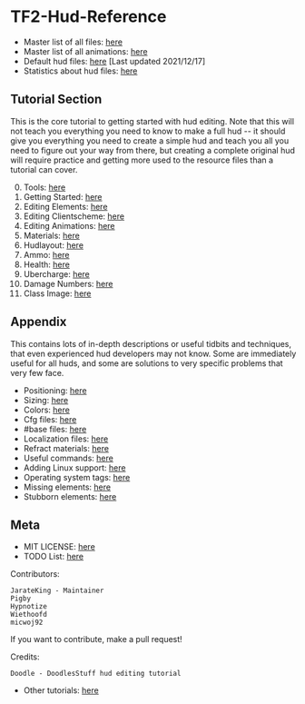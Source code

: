 # TF2-Hud-Reference

* Master list of all files: [here](/2-LISTS/Filelist.md)
* Master list of all animations: [here](/2-LISTS/Animlist.md)
* Default hud files: [here](reference) [Last updated 2021/12/17]
* Statistics about hud files: [here](/2-LISTS/Statlist.md)

## Tutorial Section

This is the core tutorial to getting started with hud editing. Note that this will not teach you everything you need to know to make a full hud -- it should give you everything you need to create a simple hud and teach you all you need to figure out your way from there, but creating a complete original hud will require practice and getting more used to the resource files than a tutorial can cover.

0. Tools: [here](/0-TUTORIAL/0-Tools.md)
1. Getting Started: [here](/0-TUTORIAL/1-Getting-Started.md)
2. Editing Elements: [here](/0-TUTORIAL/2-Editing-Elements.md)
3. Editing Clientscheme: [here](/0-TUTORIAL/3-Editing-Clientscheme.md)
4. Editing Animations: [here](/0-TUTORIAL/4-Editing-Animations.md)
5. Materials: [here](/0-TUTORIAL/5-Materials.md)
6. Hudlayout: [here](/0-TUTORIAL/6-Hudlayout.md)
7. Ammo: [here](/0-TUTORIAL/7-Ammo.md)
8. Health: [here](/0-TUTORIAL/8-Health.md)
9. Ubercharge: [here](/0-TUTORIAL/9-Ubercharge.md)
10. Damage Numbers: [here](/0-TUTORIAL/10-Damage-Numbers.md)
11. Class Image: [here](/0-TUTORIAL/11-Class-Image.md)

## Appendix

This contains lots of in-depth descriptions or useful tidbits and techniques, that even experienced hud developers may not know. Some are immediately useful for all huds, and some are solutions to very specific problems that very few face.

* Positioning: [here](/1-APPENDIX/Positioning.md)
* Sizing: [here](/1-APPENDIX/Sizing.md)
* Colors: [here](/1-APPENDIX/Colors.md)
* Cfg files: [here](/1-APPENDIX/Cfg.md)
* #base files: [here](/1-APPENDIX/#Base.md)
* Localization files: [here](/1-APPENDIX/Localization.md)
* Refract materials: [here](/1-APPENDIX/Refracts.md)
* Useful commands: [here](/1-APPENDIX/UsefulCommands.md)
* Adding Linux support: [here](/1-APPENDIX/LinuxSupport.md)
* Operating system tags: [here](/1-APPENDIX/OperatingSystemTags.md)
* Missing elements: [here](/1-APPENDIX/MissingElements.md)
* Stubborn elements: [here](/1-APPENDIX/StubbornElements.md)

## Meta

* MIT LICENSE: [here](LICENSE.md)
* TODO List: [here](TODO.md)

Contributors:
```
JarateKing - Maintainer
Pigby
Hypnotize
Wiethoofd
micwoj92
```

If you want to contribute, make a pull request!

Credits:
```
Doodle - DoodlesStuff hud editing tutorial
```

* Other tutorials: [here](/2-LISTS/OtherTutorials.md)
